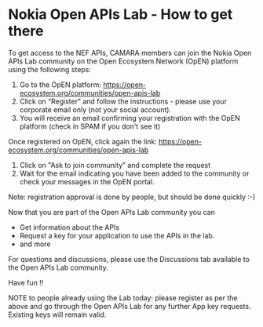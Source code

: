 # Nokia Open APIs Lab - How to get there

To get access to the NEF APIs, CAMARA members can join the Nokia Open APIs Lab community on the Open Ecosystem Network (OpEN) platform using the following steps:

1. Go to the OpEN platform: https://open-ecosystem.org/communities/open-apis-lab
1. Click on “Register” and follow the instructions - please use your corporate email only (not your social account).
1. You will receive an email confirming your registration with the OpEN platform (check in SPAM if you don't see it)

Once registered on OpEN, click again the link: https://open-ecosystem.org/communities/open-apis-lab

1. Click on "Ask to join community” and complete the request
1. Wait for the email indicating you have been added to the community or check your messages in the OpEN portal.  
  
Note: registration approval is done by people, but should be done quickly :-)

Now that you are part of the Open APIs Lab community you can

- Get information about the APIs
- Request a key for your application to use the APIs in the lab.
- and more
  
For questions and discussions, please use the Discussions tab available to the Open APIs Lab community.

Have fun !!

NOTE to people already using the Lab today: please register as per the above and go through the Open APIs Lab for any further App key requests. Existing keys will remain valid.
